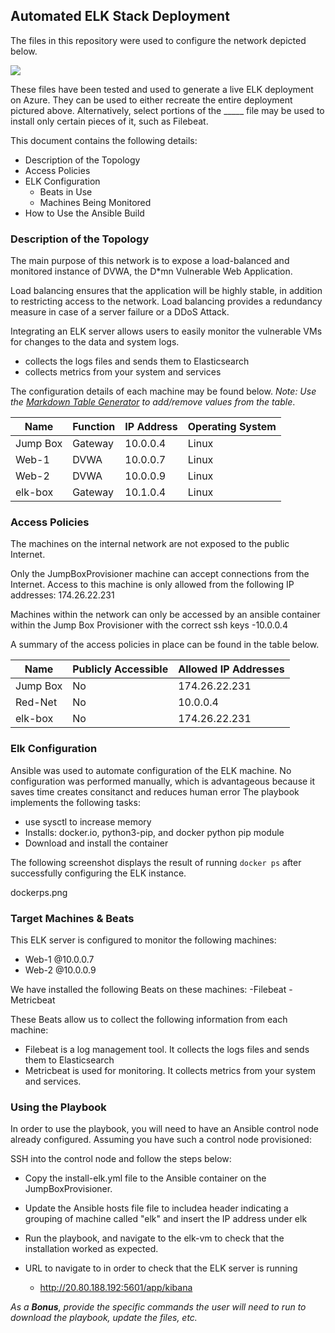 ## Automated ELK Stack Deployment

The files in this repository were used to configure the network depicted below.

![](https://github.com/laith-d-hussein/ELK-Stack/main/Images/cloud.png)

These files have been tested and used to generate a live ELK deployment on Azure. They can be used to either recreate the entire deployment pictured above. Alternatively, select portions of the _____ file may be used to install only certain pieces of it, such as Filebeat.

  

This document contains the following details:
- Description of the Topology
- Access Policies
- ELK Configuration
  - Beats in Use
  - Machines Being Monitored
- How to Use the Ansible Build


### Description of the Topology

The main purpose of this network is to expose a load-balanced and monitored instance of DVWA, the D*mn Vulnerable Web Application.

Load balancing ensures that the application will be highly stable, in addition to restricting access to the network.
Load balancing provides a redundancy measure in case of a server failure or a DDoS Attack.

Integrating an ELK server allows users to easily monitor the vulnerable VMs for changes to the data and system logs.
- collects the logs files and sends them to Elasticsearch
- collects metrics from your system and services

The configuration details of each machine may be found below.
_Note: Use the [Markdown Table Generator](http://www.tablesgenerator.com/markdown_tables) to add/remove values from the table_.

| Name     | Function | IP Address | Operating System |
|----------|----------|------------|------------------|
| Jump Box | Gateway  | 10.0.0.4   | Linux            |
| Web-1    |  DVWA    | 10.0.0.7   | Linux            |
| Web-2    |  DVWA    | 10.0.0.9   | Linux            |
| elk-box  | Gateway  | 10.1.0.4   | Linux            |

### Access Policies

The machines on the internal network are not exposed to the public Internet. 

Only the JumpBoxProvisioner machine can accept connections from the Internet. Access to this machine is only allowed from the following IP addresses:
174.26.22.231

Machines within the network can only be accessed by an ansible container within the Jump Box Provisioner with the correct ssh keys -10.0.0.4

A summary of the access policies in place can be found in the table below.

| Name     | Publicly Accessible | Allowed IP Addresses |
|----------|---------------------|----------------------|
| Jump Box |     No              | 174.26.22.231        |
| Red-Net  |     No              | 10.0.0.4             |
| elk-box  |     No              | 174.26.22.231        |

### Elk Configuration

Ansible was used to automate configuration of the ELK machine. No configuration was performed manually, which is advantageous because it saves time creates consitanct and reduces human error
The playbook implements the following tasks:
- use sysctl to increase memory
- Installs: docker.io, python3-pip, and docker python pip module
- Download and install the container

The following screenshot displays the result of running `docker ps` after successfully configuring the ELK instance.

dockerps.png

### Target Machines & Beats
This ELK server is configured to monitor the following machines:
- Web-1 @10.0.0.7
- Web-2 @10.0.0.9

We have installed the following Beats on these machines:
-Filebeat
-Metricbeat

These Beats allow us to collect the following information from each machine:
- Filebeat is a log management tool. It collects the logs files and sends them to Elasticsearch
- Metricbeat is used for monitoring. It collects metrics from your system and services.

### Using the Playbook
In order to use the playbook, you will need to have an Ansible control node already configured. Assuming you have such a control node provisioned: 

SSH into the control node and follow the steps below:
- Copy the install-elk.yml file to the Ansible container on the JumpBoxProvisioner.
- Update the Ansible hosts file file to includea header indicating a grouping of machine called "elk" and insert the IP address under elk
- Run the playbook, and navigate to the elk-vm to check that the installation worked as expected.

- URL to navigate to in order to check that the ELK server is running
	- http://20.80.188.192:5601/app/kibana

_As a **Bonus**, provide the specific commands the user will need to run to download the playbook, update the files, etc._
